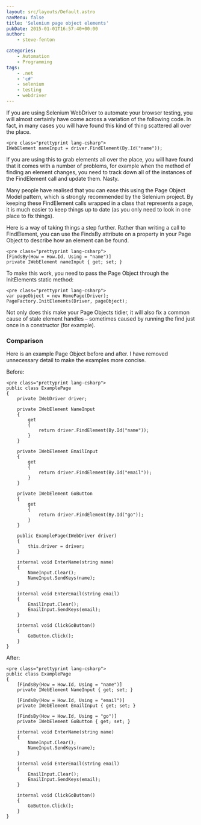 ```yaml
---
layout: src/layouts/Default.astro
navMenu: false
title: 'Selenium page object elements'
pubDate: 2015-01-01T16:57:40+00:00
author:
    - steve-fenton

categories:
    - Automation
    - Programming
tags:
    - .net
    - 'c#'
    - selenium
    - testing
    - webdriver
---
```


If you are using Selenium WebDriver to automate your browser testing, you will almost certainly have come across a variation of the following code. In fact, in many cases you will have found this kind of thing scattered all over the place.

```
<pre class="prettyprint lang-csharp">
IWebElement nameInput = driver.FindElement(By.Id("name"));
```
If you are using this to grab elements all over the place, you will have found that it comes with a number of problems, for example when the method of finding an element changes, you need to track down all of the instances of the FindElement call and update them. Nasty.

Many people have realised that you can ease this using the Page Object Model pattern, which is strongly recommended by the Selenium project. By keeping these FindElement calls wrapped in a class that represents a page, it is much easier to keep things up to date (as you only need to look in one place to fix things).

Here is a way of taking things a step further. Rather than writing a call to FindElement, you can use the FindsBy attribute on a property in your Page Object to describe how an element can be found.

```
<pre class="prettyprint lang-csharp">
[FindsBy(How = How.Id, Using = "name")]
private IWebElement nameInput { get; set; }
```
To make this work, you need to pass the Page Object through the InitElements static method:

```
<pre class="prettyprint lang-csharp">
var pageObject = new HomePage(Driver);
PageFactory.InitElements(Driver, pageObject);
```
Not only does this make your Page Objects tidier, it will also fix a common cause of stale element handles – sometimes caused by running the find just once in a constructor (for example).

### Comparison

Here is an example Page Object before and after. I have removed unnecessary detail to make the examples more concise.

Before:

```
<pre class="prettyprint lang-csharp">
public class ExamplePage
{
    private IWebDriver driver;

    private IWebElement NameInput
    {
        get
        {
            return driver.FindElement(By.Id("name"));
        }
    }

    private IWebElement EmailInput
    {
        get
        {
            return driver.FindElement(By.Id("email"));
        }
    }

    private IWebElement GoButton
    {
        get
        {
            return driver.FindElement(By.Id("go"));
        }
    }
       
    public ExamplePage(IWebDriver driver)
    {
        this.driver = driver;
    }

    internal void EnterName(string name)
    {
        NameInput.Clear();
        NameInput.SendKeys(name);
    }

    internal void EnterEmail(string email)
    {
        EmailInput.Clear();
        EmailInput.SendKeys(email);
    }

    internal void ClickGoButton()
    {
        GoButton.Click();
    }
}
```
After:

```
<pre class="prettyprint lang-csharp">
public class ExamplePage
{
    [FindsBy(How = How.Id, Using = "name")]
    private IWebElement NameInput { get; set; }

    [FindsBy(How = How.Id, Using = "email")]
    private IWebElement EmailInput { get; set; }

    [FindsBy(How = How.Id, Using = "go")]
    private IWebElement GoButton { get; set; }

    internal void EnterName(string name)
    {
        NameInput.Clear();
        NameInput.SendKeys(name);
    }

    internal void EnterEmail(string email)
    {
        EmailInput.Clear();
        EmailInput.SendKeys(email);
    }

    internal void ClickGoButton()
    {
        GoButton.Click();
    }
}
```